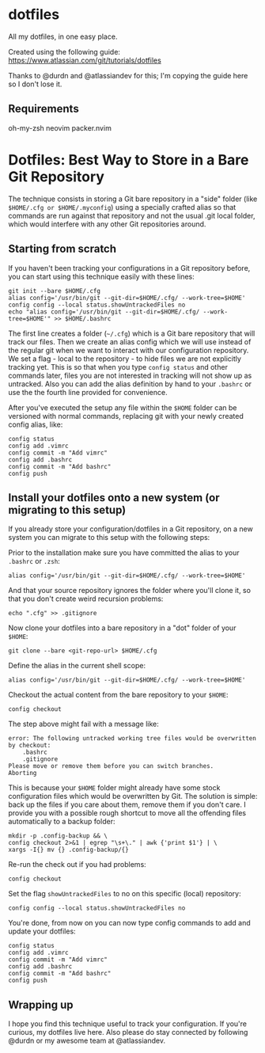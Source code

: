 # dotfiles
All my dotfiles, in one easy place.

Created using the following guide: https://www.atlassian.com/git/tutorials/dotfiles

Thanks to @durdn and @atlassiandev for this; I'm copying the guide here so I don't lose it.

## Requirements

oh-my-zsh
neovim
packer.nvim

# Dotfiles: Best Way to Store in a Bare Git Repository

The technique consists in storing a Git bare repository in a "side" folder (like `$HOME/.cfg or $HOME/.myconfig`) using a specially crafted alias so that commands are run against that repository and not the usual .git local folder, which would interfere with any other Git repositories around.

## Starting from scratch

If you haven't been tracking your configurations in a Git repository before, you can start using this technique easily with these lines:

```shell
git init --bare $HOME/.cfg
alias config='/usr/bin/git --git-dir=$HOME/.cfg/ --work-tree=$HOME'
config config --local status.showUntrackedFiles no
echo "alias config='/usr/bin/git --git-dir=$HOME/.cfg/ --work-tree=$HOME'" >> $HOME/.bashrc
```

The first line creates a folder (`~/.cfg`) which is a Git bare repository that will track our files.
    Then we create an alias config which we will use instead of the regular git when we want to interact with our configuration repository.
    We set a flag - local to the repository - to hide files we are not explicitly tracking yet. This is so that when you type `config status` and other commands later, files you are not interested in tracking will not show up as untracked.
    Also you can add the alias definition by hand to your `.bashrc` or use the the fourth line provided for convenience.

After you've executed the setup any file within the `$HOME` folder can be versioned with normal commands, replacing git with your newly created config alias, like:

```shell
config status
config add .vimrc
config commit -m "Add vimrc"
config add .bashrc
config commit -m "Add bashrc"
config push
```

## Install your dotfiles onto a new system (or migrating to this setup)

If you already store your configuration/dotfiles in a Git repository, on a new system you can migrate to this setup with the following steps:

Prior to the installation make sure you have committed the alias to your `.bashrc` or `.zsh`:

```shell
alias config='/usr/bin/git --git-dir=$HOME/.cfg/ --work-tree=$HOME'
```

And that your source repository ignores the folder where you'll clone it, so that you don't create weird recursion problems:

```shell
echo ".cfg" >> .gitignore
```

Now clone your dotfiles into a bare repository in a "dot" folder of your `$HOME`:

```shell
git clone --bare <git-repo-url> $HOME/.cfg
```

Define the alias in the current shell scope:

```shell
alias config='/usr/bin/git --git-dir=$HOME/.cfg/ --work-tree=$HOME'
```

Checkout the actual content from the bare repository to your `$HOME`:

```
config checkout
```

The step above might fail with a message like:

```shell
error: The following untracked working tree files would be overwritten by checkout:
    .bashrc
    .gitignore
Please move or remove them before you can switch branches.
Aborting
```

This is because your `$HOME` folder might already have some stock configuration files which would be overwritten by Git. The solution is simple: back up the files if you care about them, remove them if you don't care. I provide you with a possible rough shortcut to move all the offending files automatically to a backup folder:

```shell
mkdir -p .config-backup && \
config checkout 2>&1 | egrep "\s+\." | awk {'print $1'} | \
xargs -I{} mv {} .config-backup/{}
```

Re-run the check out if you had problems:

```shell
config checkout
```

Set the flag `showUntrackedFiles` to no on this specific (local) repository:

```shell
config config --local status.showUntrackedFiles no
```

You're done, from now on you can now type config commands to add and update your dotfiles:

```shell
config status
config add .vimrc
config commit -m "Add vimrc"
config add .bashrc
config commit -m "Add bashrc"
config push
```

## Wrapping up

I hope you find this technique useful to track your configuration. If you're curious, my dotfiles live here. Also please do stay connected by following @durdn or my awesome team at @atlassiandev.


